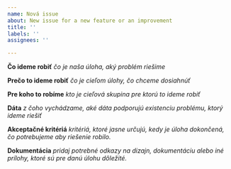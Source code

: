 ```yaml
---
name: Nová issue
about: New issue for a new feature or an improvement
title: ''
labels: ''
assignees: ''

---
```


**Čo ideme robiť**
_čo je naša úloha, aký problém riešime_ 

**Prečo to ideme robiť**
_čo je cieľom úlohy, čo chceme dosiahnúť_

**Pre koho to robíme**
_kto je cieľová skupina pre ktorú to ideme robiť_

**Dáta**
_z čoho vychádzame, aké dáta podporujú existenciu problému, ktorý ideme riešiť_

**Akceptačné kritériá**
_kritériá, ktoré jasne určujú, kedy je úloha dokončená, čo potrebujeme aby riešenie robilo._

**Dokumentácia**
_pridaj potrebné odkazy na dizajn, dokumentáciu alebo iné prílohy, ktoré sú pre danú úlohu dôležité._
